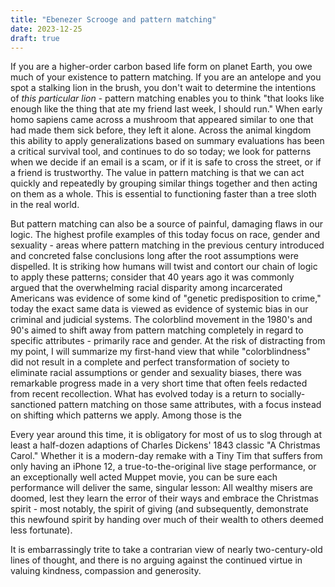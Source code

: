 ```yaml
---
title: "Ebenezer Scrooge and pattern matching"
date: 2023-12-25
draft: true
---
```

If you are a higher-order carbon based life form on planet Earth, you owe much of your existence to pattern matching. If you are an antelope and you spot a stalking lion in the brush, you don't wait to determine the intentions of _this particular lion_ - pattern matching enables you to think "that looks like enough like the thing that ate my friend last week, I should run." When early homo sapiens came across a mushroom that appeared similar to one that had made them sick before, they left it alone. Across the animal kingdom this ability to apply generalizations based on summary evaluations has been a critical survival tool, and continues to do so today; we look for patterns when we decide if an email is a scam, or if it is safe to cross the street, or if a friend is trustworthy. The value in pattern matching is that we can act quickly and repeatedly by grouping similar things together and then acting on them as a whole. This is essential to functioning faster than a tree sloth in the real world.

But pattern matching can also be a source of painful, damaging flaws in our logic. The highest profile examples of this today focus on race, gender and sexuality - areas where pattern matching in the previous century introduced and concreted false conclusions long after the root assumptions were dispelled. It is striking how humans will twist and contort our chain of logic to apply these patterns; consider that 40 years ago it was commonly argued that the overwhelming racial disparity among incarcerated Americans was evidence of some kind of "genetic predisposition to crime," today the exact same data is viewed as evidence of systemic bias in our criminal and judicial systems. 
The colorblind movement in the 1980's and 90's aimed to shift away from pattern matching completely in regard to specific attributes - primarily race and gender. At the risk of distracting from my point, I will summarize my first-hand view that while "colorblindness" did not result in a complete and perfect transformation of society to eliminate racial assumptions or gender and sexuality biases, there was remarkable progress made in a very short time that often feels redacted from recent recollection. 
What has evolved today is a return to socially-sanctioned pattern matching on those same attributes, with a focus instead on shifting which patterns we apply. Among those is the 


Every year around this time, it is obligatory for most of us to slog through at least a half-dozen adaptions of Charles Dickens' 1843 classic "A Christmas Carol." Whether it is a modern-day remake with a Tiny Tim that suffers from only having an iPhone 12, a true-to-the-original live stage performance, or an exceptionally well acted Muppet movie, you can be sure each performance will deliver the same, singular lesson: All wealthy misers are doomed, lest they learn the error of their ways and embrace the Christmas spirit - most notably, the spirit of giving (and subsequently, demonstrate this newfound spirit by handing over much of their wealth to others deemed less fortunate). 

It is embarrassingly trite to take a contrarian view of nearly two-century-old lines of thought, and there is no arguing against the continued virtue in valuing kindness, compassion and generosity.  


<!--stackedit_data:
eyJoaXN0b3J5IjpbNjAzMjk0MTE0LC02MzE2ODY4ODQsLTEwMz
U2NDU0NzEsLTI4OTA1NzMyOCwtNTQ3Njk3ODk1XX0=
-->